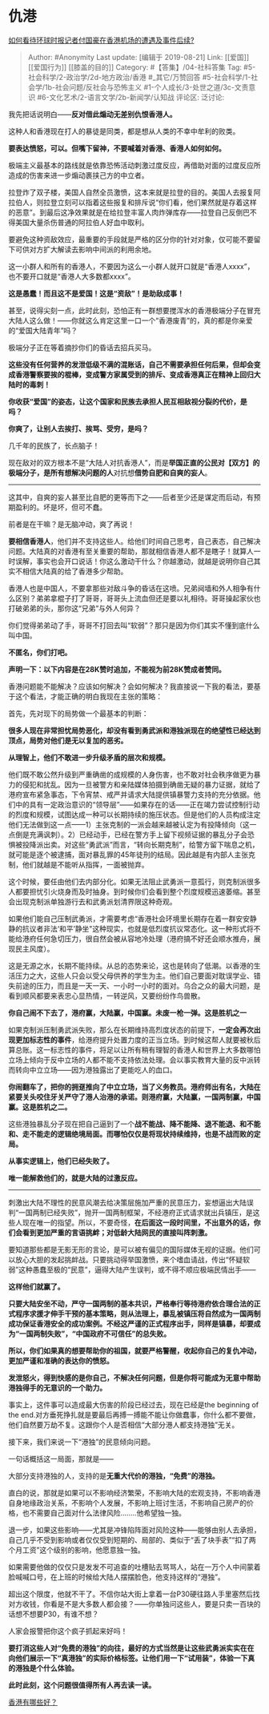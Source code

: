 # 仇港
[如何看待环球时报记者付国豪在香港机场的遭遇及事件后续?](https://www.zhihu.com/question/340424050/answer/787434763)

> Author: #Anonymity
> Last update: [编辑于 2019-08-21]
> Link: [[爱国]] [[爱国行为]] [[膝盖的目的]]
> Category: #【答集】/04-社科答集
> Tag: #5-社会科学/2-政治学/2d-地方政治/香港  #_其它/万赞回答 #5-社会科学/1-社会学/1b-社会问题/反社会与恐怖主义 #1-个人成长/3-处世之道/3c-文责意识 #6-文化艺术/2-语言文学/2b-新闻学/认知战
> 评论区:
> 泛讨论:

我先把话说明白——**反对借此煽动无差别仇恨香港人。**

这种人和香港现在打人的暴徒是同类，都是想从人类的不幸中牟利的败类。

**要表达愤怒，可以。但嘴下留神，不要喊着对香港、香港人如何如何。**

极端主义最基本的路线就是依靠恐怖活动刺激过度反应，再借助对面的过度反应所造成的伤害来进一步煽动裹挟己方的中立者。

拉登炸了双子楼，美国人自然全员激愤，这本来就是拉登的目的。美国人去报复阿拉伯人，则拉登立刻可以指着这些报复和排斥说“你们看，他们果然就是存着这样的恶意”。到最后这净效果就是在给拉登丰富人肉炸弹库存——拉登自己反倒巴不得美国大量杀伤普通的阿拉伯人好血中取利。

要避免这种资敌效应，最重要的手段就是严格的区分你的针对对象，仅可能不要留下可供对方扩大解读去影响中间派的利用余地。

这一小群人和所有的香港人，不要因为这么一小群人就开口就是“香港人xxxx”，也不要开口就是“香港人大多数都xxxx”。

**这是愚蠢！而且这不是爱国！这是“资敌”！是助敌成事！**

甚至，说得尖刻一点，此时此刻，恐怕正有一群想要搅浑水的香港极端分子在冒充大陆人这么做！——你就这么肯定这里一口一个“香港废青”的，真的都是你亲爱的“爱国大陆青年”吗？

极端分子正在等着摘抄你们的昏话去招兵买马。

**这些没有任何营养的发泄低级不满的混账话，自己不需要承担任何后果，但却会变成香港警察要挨的棍棒，变成警方家属受到的排斥、变成香港真正在精神上回归大陆时的毒刺！**

**你收获“爱国”的姿态，让这个国家和民族去承担人民互相敌视分裂的代价，是吗？**

**你爽了，让别人去挨打、挨骂、受穷，是吗？**

几千年的民族了，长点脑子！

现在敌对的双方根本不是“大陆人对抗香港人”，而是**举国正直的公民对【双方】的极端分子，**是**所有想解决问题的人**对抗想**借势自肥和自爽的妄人**。

---

这其中，自爽的妄人甚至比自肥的更等而下之——后者至少还是谋定而后动，有预期盈利的。坏是坏，但可不蠢。

前者是在干嘛？是无脑冲动，爽了再说！

**要相信香港人**，他们并不支持这些人。给他们时间自己思考，自己表态，自己解决问题。大陆真的对香港有至关重要的帮助，那就相信香港人都不是瞎子！就算人一时误解，事实也会开口说话！你这么激动干什么？你越激动，就越是说明你自己其实不相信大陆真的给了香港多少帮助。

香港人也是中国人，不要拿那些对敌斗争的昏话在这喷。兄弟阋墙和外人相争有什么区别？弟弟拿棍子打了哥哥，哥哥头上流血但还是要以礼相待。哥哥操起家伙也打破弟弟的头，那你这“兄弟”与外人何异？

你们觉得弟弟动了手，哥哥不打回去叫“软弱”？那只是因为你们其实不懂到底什么叫中国。

**不匿名，你们打吧。**

**声明一下：以下内容是在28K赞时追加，不能视为前28K赞成者赞同。**

香港问题能不能解决？应该如何解决？会如何解决？我直接说一下我的看法，要基于这个看法，才能正确的明白我现在主张的策略：

首先，先对现下的局势做一个最基本的判断：

**很多人现在非常担忧局势恶化，却没有看到勇武派和港独派现在的绝望性已经达到顶点，局势对他们是无以复加的恶劣。**

**从理智上，他们不敢进一步升级矛盾的层次和规模。**

他们既不敢公然升级到严重确凿的成规模的人身伤害，也不敢对社会秩序做更为暴力的侵犯和扰乱。因为一旦被警方和亲陆媒体拍摄到确凿无疑的暴力证据，就给了港府宣布紧急事态，下令宵禁、戒严并请求大陆提供镇暴警力支持的充分依据。他们中的具有一定政治意识的“领导层”——如果存在的话——正在竭力尝试控制行动的烈度和规模，试图达成一种可以长期持续的施压状态。但是他们的人员构成注定他们无法做到这一点——1）主张克制的一派会越来越被认定为有投降倾向（这一点倒是充满讽刺）。2）已经动手，已经在警方手上留下视频证据的暴乱分子会恐惧被投降派出卖。对这些“勇武派”而言，“转向长期克制”，给警方留下喘息之机，就可能是逐个被逮捕，面对暴乱罪的45年徒刑的结局。因此越是有内部人主张克制，他们就越是不能听从指挥，一面被抛弃。

这个时候，要任由他们去内部分化。如果无法阻止武勇派一意孤行，则克制派很多人都要担忧引火烧身而及时抽身。到时候你们会看到整个烈度规模迅速萎缩。甚至会出现克制派单独游行去和武勇派划清界限这种奇观。

如果他们能自己压制武勇派，才需要考虑“香港社会环境里长期存在着一群安安静静的抗议者非法‘和平’静坐"这种现实，也就是低烈度抗议常态化。这一种形式将不能给港府任何急切压力，很自然会被从容地冷处理（港府搞不好还会顺水推舟，展现民主风度）。

这是无源之水，长期不能持续。从总的态势来论，这也是转向了低潮。以香港的生活压力之大，这些人只会以受父母供养的学生为主。他们自己要面对耽误学业、错失前途的压力，而且是一天一天、一小时一小时的面对。乌合之众的最大问题，是看到顺风都要来表忠心显热情，一转逆风，又要纷纷作鸟兽散。

**你自己闹不下去了，港府赢，大陆赢，中国赢。未废一枪一弹。这是胜机之一**

如果克制派压制勇武派失败，那么在长期维持高烈度状态的前提下，**一定会再次出现更加标志性的事件**，给港府提升处置力度的正当立场。到时候这帮人就要被秋后算总账。这一标志性的事件，将足以让所有稍有理智的香港人和世界上大多数哪怕立场上倾向于反中立场的人都不能不支持依法处理。会以事实教育大量的反中派转而转向中立立场——因为港独露出了更能吃人的血口。

**你闹翻车了，把你的拥趸推向了中立立场，当了义务教员。港府师出有名，大陆在紧要关头咬住牙关严守了港人治港的承诺。则港府赢，大陆赢，一国两制赢，中国赢。这是胜机之二。**

这些港独暴乱分子现在把自己逼到了一个**战不能战、降不能降、退不能退、和不能和、走不能走的逻辑绝境局面。而哪怕仅仅是将现状持续维持，也是不战而败的定局。**

**从事实逻辑上，他们已经失败了。**

**唯一能解救他们的，就是大陆的过激反应。**

---

刺激出大陆不理性的民意风潮去给决策层施加严重的民意压力，妄想逼出大陆误判“一国两制已经失败”，抛开一国两制框架，不经港府正式请求就出兵镇压，是这些人现在唯一的指望。所以，不要奇怪，**在后面这一段时间里，不出意外的话，你们会看到更加严重的言语挑衅；对低龄大陆网民的直接叫阵刺激。**

要知道那些都是无影无形的言论，是可以被有偏见的国际媒体无视的证据。他们可以放心大胆的发起挑衅战。只要挑动得举国激愤，来个嗜血请战，传出“怀疑软弱”这种愚蠢至极的“民意”，逼得大陆产生误判，或不得不顺应极端民情出手——

**这样他们就赢了。**

**只要大陆安坐不动，严守一国两制的基本共识，严格奉行等待港府依合理合法的正式程序求援才伸手干预的基本策略，则从法理上，暴乱被镇压将自然成为一国两制成功保证香港安全的成功案例。不经这严谨的正式程序出手，同样是镇暴，却要成为“一国两制失败”，“中国政府不可信任”的总失败。**

**所以，你们如果真的想要帮助你的祖国，就要严格警醒，收起你自己的复仇冲动，更加严谨和准确的表达你的愤怒。**

**发泄怒火，得到快感的是你自己，不解决任何问题，但是你将可能成为无意中帮助港独得手的无意识的一个助力。**

事实上，这件事可以造成最大伤害的阶段已经过去，现在已经是the beginning of the end.对方垂死挣扎就是要最后再搏一搏能不能让你做蠢事，你什么都不要做，他们自然要万劫不复。这跟你个人是否相信“大部分港人都支持港独”无关。

接下来，我们来说一下“港独”的民意倾向问题。

一句话概括这一局面，那就是——

大部分支持港独的人，支持的是**无重大代价的港独，“免费”的港独。**

直白的说，那就是如果可以不影响经济繁荣，不影响大陆的宏观支持，不影响香港自身地缘政治关系，不影响个人发展，不影响上班讨生活，不影响自己房产的价格，也不需要自己面对什么法律风险........他希望独一独。

退一步，如果这些影响——尤其是冲锋陷阵面对风险这种——能够由别人去承担，自己几乎不受到影响或者仅仅受到短期的、局部的、类似于“丢了块手表”“扣了两个月工资”这个级别的影响，他愿意独一独。

如果需要他做的仅仅只是发发不可追查的吐槽贴去骂骂人，站在一万个人中间蒙着脸喊喊口号，在上班的时候给大陆人摆摆脸色，他支持这样的“港独”。

超出这个限度，他就不干了。不信你站大街上拿着一台P30硬往路人手里塞然后找对方收钱，你看是不是大多数人都会接？——你单独问这些人，要是只卖一百块的话想不想要P30，有谁不想？

人家会报警把你这个疯子抓起来好吗！

**要打消这些人对“免费的港独”的向往，最好的方式当然是让这些武勇派实实在在向他们展示一下“真港独”的实际价格标签。让他们用一下“试用装”，体验一下真的港独是个什么体验。**

**此时此刻，这个问题很值得所有人再去读一读。**

[香港有哪些好？](http://www.zhihu.com/question/31505587)
